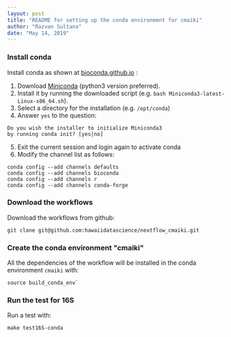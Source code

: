 ```yaml
---
layout: post
title: "README for setting up the conda environment for cmaiki"
author: "Razvan Sultana"
date: "May 14, 2019"
---
```


### Install conda

Install conda as shown at [bioconda.github.io](https://bioconda.github.io/) :

1. Download [Miniconda](https://docs.conda.io/en/latest/miniconda.html) (python3 version preferred).
2. Install it by running the downloaded script (e.g. `bash Miniconda3-latest-Linux-x86_64.sh`).
3. Select a directory for the installation (e.g. `/opt/conda`)
4. Answer `yes` to the question:
```
Do you wish the installer to initialize Miniconda3
by running conda init? [yes|no]
```
5. Exit the current session and login again to activate conda
6. Modify the channel list as follows:
```
conda config --add channels defaults
conda config --add channels bioconda
conda config --add channels r
conda config --add channels conda-forge
```

### Download the workflows

Download the workflows from github:
```
git clone git@github.com:hawaiidatascience/nextflow_cmaiki.git
```

### Create the conda environment "cmaiki"

All the dependencies of the workflow will be installed in the conda environment `cmaiki` with:
```
source build_conda_env`
```

### Run the test for 16S

Run a test with:
```
make test16S-conda 
```
